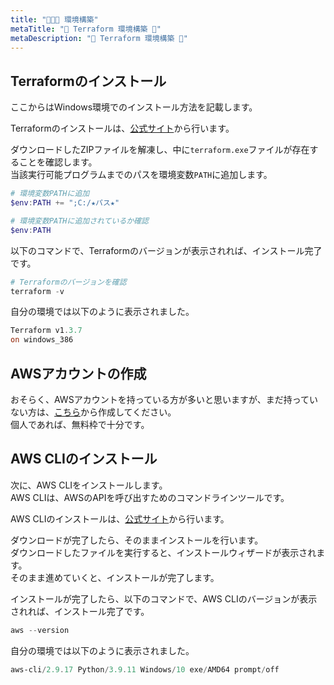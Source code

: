 ```yaml
---
title: "🌳🌳🌳 環境構築"
metaTitle: "🤖 Terraform 環境構築 🤖"
metaDescription: "🤖 Terraform 環境構築 🤖"
---
```


## Terraformのインストール

ここからはWindows環境でのインストール方法を記載します。  

Terraformのインストールは、[公式サイト](https://www.terraform.io/downloads.html)から行います。  

ダウンロードしたZIPファイルを解凍し、中に`terraform.exe`ファイルが存在することを確認します。  
当該実行可能プログラムまでのパスを環境変数`PATH`に追加します。  

```powershell
# 環境変数PATHに追加
$env:PATH += ";C:/★パス★"
```

```powershell
# 環境変数PATHに追加されているか確認
$env:PATH
```

以下のコマンドで、Terraformのバージョンが表示されれば、インストール完了です。  

```powershell
# Terraformのバージョンを確認
terraform -v
```

自分の環境では以下のように表示されました。  

```powershell
Terraform v1.3.7
on windows_386
```

## AWSアカウントの作成

おそらく、AWSアカウントを持っている方が多いと思いますが、まだ持っていない方は、[こちら](https://aws.amazon.com/jp/)から作成してください。  
個人であれば、無料枠で十分です。  

## AWS CLIのインストール

次に、AWS CLIをインストールします。  
AWS CLIは、AWSのAPIを呼び出すためのコマンドラインツールです。  

AWS CLIのインストールは、[公式サイト](https://docs.aws.amazon.com/ja_jp/cli/latest/userguide/getting-started-install.html)から行います。  

ダウンロードが完了したら、そのままインストールを行います。  
ダウンロードしたファイルを実行すると、インストールウィザードが表示されます。  
そのまま進めていくと、インストールが完了します。  

インストールが完了したら、以下のコマンドで、AWS CLIのバージョンが表示されれば、インストール完了です。  

```powershell
aws --version
```

自分の環境では以下のように表示されました。  

```powershell
aws-cli/2.9.17 Python/3.9.11 Windows/10 exe/AMD64 prompt/off
```
